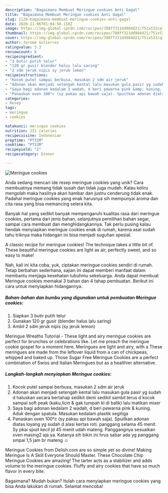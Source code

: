 ```yaml
---
description: "Bagaimana Membuat Meringue cookies Anti Gagal"
title: "Bagaimana Membuat Meringue cookies Anti Gagal"
slug: 1128-bagaimana-membuat-meringue-cookies-anti-gagal
date: 2020-11-06T01:04:50.116Z
image: https://img-global.cpcdn.com/recipes/788ff311dd984d21/751x532cq70/meringue-cookies-foto-resep-utama.jpg
thumbnail: https://img-global.cpcdn.com/recipes/788ff311dd984d21/751x532cq70/meringue-cookies-foto-resep-utama.jpg
cover: https://img-global.cpcdn.com/recipes/788ff311dd984d21/751x532cq70/meringue-cookies-foto-resep-utama.jpg
author: Jerome Gutierrez
ratingvalue: 3.3
reviewcount: 8
recipeingredient:
- "3 butir putih telur"
- "120 gr gusir blender halus lalu saring"
- "2 sdm jeruk nipis sy jeruk lemon"
recipeinstructions:
- "Kocok putel sampai berbusa, masukan 2 sdm air jeruk"
- "Adonan akan menjadi setengah kental lalu masukan gula pasir yg sudah d haluskan secara bertahap sedikit demi sedikit sambil terus d kocok sampai soft peak (kaku,licin &amp; gak tumpah kl di balik) lalu matikan mixer"
- "Saya bagi adonan kedalam 2 wadah, d beri pewarna pink &amp; kuning. Aduk dengan spatula. Masukan kedalam plastik segitiga"
- "Panaskan oven 100°c (sy pakau api bawah saja). Spuitkan adonan diatas loyang yg sudah d alasi kertas roti. panggang selama 45 menit. Sy pkai spuit kecil jd 45 menit udah mateng. Panggangnya sesuaikan oven masing2 aja ya. Katanya sih bikin ini hrus sabar ada yg panggang smpai 1,5 jam br mateng ☺️"
categories:
- Resep
tags:
- meringue
- cookies

katakunci: meringue cookies 
nutrition: 221 calories
recipecuisine: Indonesian
preptime: "PT31M"
cooktime: "PT33M"
recipeyield: "2"
recipecategory: Dinner

---
```



![Meringue cookies](https://img-global.cpcdn.com/recipes/788ff311dd984d21/751x532cq70/meringue-cookies-foto-resep-utama.jpg)

Anda sedang mencari ide resep meringue cookies yang unik? Cara membuatnya memang tidak susah dan tidak juga mudah. Kalau keliru mengolah maka hasilnya akan hambar dan justru cenderung tidak enak. Padahal meringue cookies yang enak harusnya sih mempunyai aroma dan cita rasa yang bisa memancing selera kita.

Banyak hal yang sedikit banyak mempengaruhi kualitas rasa dari meringue cookies, pertama dari jenis bahan, selanjutnya pemilihan bahan segar, sampai cara membuat dan menghidangkannya. Tak perlu pusing kalau hendak menyiapkan meringue cookies enak di rumah, karena asal sudah tahu triknya maka hidangan ini bisa menjadi suguhan spesial.

A classic recipe for meringue cookies! The technique takes a little bit of. These beautiful meringue cookies are light as air, perfectly sweet, and so easy to make!


Nah, kali ini kita coba, yuk, ciptakan meringue cookies sendiri di rumah. Tetap berbahan sederhana, sajian ini dapat memberi manfaat dalam membantu menjaga kesehatan tubuhmu sekeluarga. Anda dapat membuat Meringue cookies memakai 3 bahan dan 4 tahap pembuatan. Berikut ini cara untuk menyiapkan hidangannya.

<!--inarticleads1-->

##### Bahan-bahan dan bumbu yang digunakan untuk pembuatan Meringue cookies:

1. Siapkan 3 butir putih telur
1. Gunakan 120 gr gusir (blender halus lalu saring)
1. Ambil 2 sdm jeruk nipis (sy jeruk lemon)


Meringue Wreaths Tutorial - These light and airy meringue cookies are perfect for brunches or celebrations like. Let me preach the meringue cookie gospel for a moment here. Meringues are light and airy, with a These meringues are made from the leftover liquid from a can of chickpeas, whipped and baked up. Those Sugar Free Meringue Cookies are a perfect combination of Swiss and Italian Meringues but as a healthier alternative. 

<!--inarticleads2-->

##### Langkah-langkah menyiapkan Meringue cookies:

1. Kocok putel sampai berbusa, masukan 2 sdm air jeruk
1. Adonan akan menjadi setengah kental lalu masukan gula pasir yg sudah d haluskan secara bertahap sedikit demi sedikit sambil terus d kocok sampai soft peak (kaku,licin &amp; gak tumpah kl di balik) lalu matikan mixer
1. Saya bagi adonan kedalam 2 wadah, d beri pewarna pink &amp; kuning. Aduk dengan spatula. Masukan kedalam plastik segitiga
1. Panaskan oven 100°c (sy pakau api bawah saja). Spuitkan adonan diatas loyang yg sudah d alasi kertas roti. panggang selama 45 menit. Sy pkai spuit kecil jd 45 menit udah mateng. Panggangnya sesuaikan oven masing2 aja ya. Katanya sih bikin ini hrus sabar ada yg panggang smpai 1,5 jam br mateng ☺️


Meringue Cookies from Delish.com are so simple yet so divine! Making Meringue Is A Skill Everyone Should Master. These Chocolate Chip Meringue Cookies are amazing! The tarter acts as a stabilizer and adds volume to the meringue cookies. Fluffy and airy cookies that have so much flavor in every bite. 

Bagaimana? Mudah bukan? Itulah cara menyiapkan meringue cookies yang bisa Anda lakukan di rumah. Selamat mencoba!
